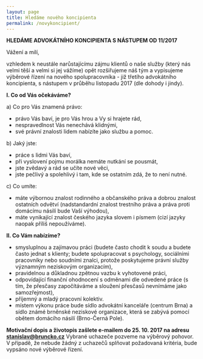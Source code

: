 ```yaml
---
layout: page
title: Hledáme nového koncipienta
permalink: /novykoncipient/
---
```


**HLEDÁME ADVOKÁTNÍHO KONCIPIENTA S NÁSTUPEM OD 11/2017**


Vážení a milí,

vzhledem k neustále narůstajícímu zájmu klientů o naše služby (který nás velmi těší a velmi si jej vážíme) opět rozšiřujeme náš tým a vypisujeme výběrové řízení na nového spolupracovníka - již třetího advokátního koncipienta, s nástupem v průběhu listopadu 2017 (dle dohody i jindy).


**I. Co od Vás očekáváme?**

a) Co pro Vás znamená právo:

- právo Vás baví, je pro Vás hrou a Vy si hrajete rád,
- nespravedlnost Vás nenechává klidnými,
- své právní znalosti lidem nabízíte jako službu a pomoc.


b) Jaký jste:

- práce s lidmi Vás baví,
- při vyslovení pojmu morálka nemáte nutkání se pousmát,
- jste zvědavý a rád se učíte nové věci,
- jste pečlivý a spolehlivý i tam, kde se ostatním zdá, že to není nutné.


c) Co umíte:

- máte výbornou znalost rodinného a občanského práva a dobrou znalost ostatních odvětví (nadstandardní znalost trestního práva a práva proti domácímu násilí bude Vaší výhodou),
- máte vynikající znalost českého jazyka slovem i písmem (cizí jazyky naopak příliš nepoužíváme).


**II. Co Vám nabízíme?**

- smysluplnou a zajímavou práci (budete často chodit k soudu a budete často jednat s klienty; budete spolupracovat s psychology, sociálními pracovníky nebo soudními znalci, protože poskytujeme právní služby významným neziskovým organizacím),
- pravidelnou a důkladnou zpětnou vazbu k vyhotovené práci,
- odpovídající finanční ohodnocení s odměnami dle odvedené práce (s tím, že přesčasy započítáváme a sloužení přesčasů nevnímáme jako samozřejmost),
- příjemný a mladý pracovní kolektiv.
- místem výkonu práce bude sídlo advokátní kanceláře (centrum Brna) a sídlo známé brněnské neziskové organizace, která se zabývá pomocí obětem domácího násilí (Brno-Černá Pole).


**Motivační dopis a životopis zašlete e-mailem do 25. 10. 2017 na adresu stanislav@bruncko.cz** Vybrané uchazeče pozveme na výběrový pohovor. V případě, že nebude žádný z uchazečů splňovat požadovaná kritéria, bude vypsáno nové výběrové řízení.
